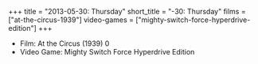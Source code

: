 +++
title = "2013-05-30: Thursday"
short_title = "-30: Thursday"
films = ["at-the-circus-1939"]
video-games = ["mighty-switch-force-hyperdrive-edition"]
+++


* Film: At the Circus (1939) 0
* Video Game: Mighty Switch Force Hyperdrive Edition